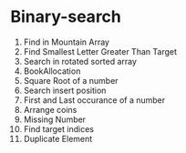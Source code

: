 # Binary-search
1. Find in Mountain Array 
2. Find Smallest Letter Greater Than Target
3. Search in rotated sorted array
4. BookAllocation
5. Square Root of a number
6. Search insert position
7. First and Last occurance of a number
8. Arrange coins
9. Missing Number
10. Find target indices
11. Duplicate Element 


